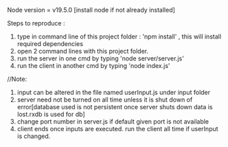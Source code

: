Node version = v19.5.0 [install node if not already installed]

Steps to reproduce :

1. type in command line of this project folder : 'npm install' , this will install required dependencies
2. open 2 command lines with this project folder.
3. run the server in one cmd by typing 'node server/server.js'
4. run the client in another cmd by typing 'node index.js'

//Note:

1. input can be altered in the file named userInput.js under input folder
2. server need not be turned on all time unless it is shut down of error[database used is not persistent once server shuts down data is lost.rxdb is used for db]
3. change port number in server.js if default given port is not available
4. client ends once inputs are executed. run the client all time if userInput is changed.
